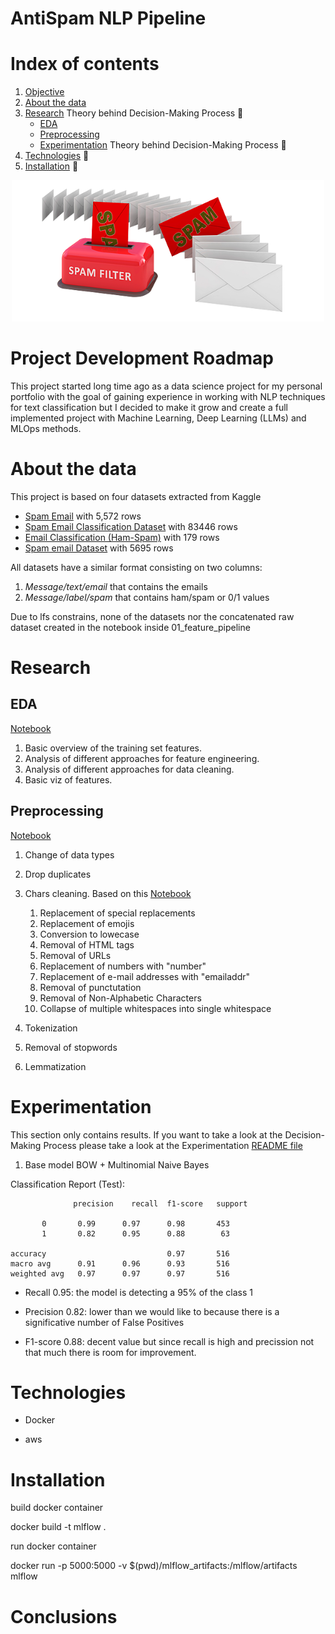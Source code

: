 # AntiSpam NLP Pipeline

# Index of contents
1. [Objective](#Objective)
2. [About the data](#About-the-data)
3. [Research](#Research) Theory behind Decision-Making Process 🚧
    - [EDA](#EDA)
    - [Preprocessing](#Preprocessing)
    - [Experimentation](#Experimentation) Theory behind Decision-Making Process 🚧
6. [Technologies](#Technologies) 🚧
7. [Installation](#Installation) 🚧

<p align="center">
  <img src="images/intro.png" width="500"/>
</p>

# Project Development Roadmap

This project started long time ago as a data science project for my personal portfolio with the goal of gaining experience in working with NLP techniques for text classification but I decided to make it grow and create a full implemented project with Machine Learning, Deep Learning (LLMs) and MLOps methods.

# About the data
This project is based on four datasets extracted from Kaggle

- [Spam Email](https://www.kaggle.com/datasets/mfaisalqureshi/spam-email) with 5,572 rows 
- [Spam Email Classification Dataset](https://www.kaggle.com/datasets/purusinghvi/email-spam-classification-dataset) with 83446 rows 
- [Email Classification (Ham-Spam)](https://www.kaggle.com/datasets/prishasawhney/email-classification-ham-spam) with 179 rows 
- [Spam email Dataset](https://www.kaggle.com/datasets/jackksoncsie/spam-email-dataset) with 5695 rows 

All datasets have a similar format consisting on two columns:

1. *Message/text/email* that contains the emails
2. *Message/label/spam* that contains ham/spam or 0/1 values

Due to lfs constrains, none of the datasets nor the concatenated raw dataset created in the notebook inside 01_feature_pipeline

# Research

## EDA
[Notebook](https://github.com/AMaldu/spam_detector/blob/main/research/02_initial_eda_preprocessing/eda_train.ipynb)
1. Basic overview of the training set features.
2. Analysis of different approaches for feature engineering.
3. Analysis of different approaches for data cleaning.
4. Basic viz of features.    

## Preprocessing

[Notebook](https://github.com/AMaldu/spam_detector/blob/main/research/preprocessing.ipynb)

1. Change of data types
2. Drop duplicates
3. Chars cleaning. Based on this [Notebook](https://github.com/AMaldu/spam_detector/blob/main/research/special_chars_analysis.ipynb)
    1. Replacement of special replacements  
    2. Replacement of emojis
    3. Conversion to lowecase
    4. Removal of HTML tags
    5. Removal of URLs
    6. Replacement of numbers with "number"
    7. Replacement of e-mail addresses with "emailaddr"
    8. Removal of punctutation
    9. Removal of Non-Alphabetic Characters
    10. Collapse of multiple whitespaces into single whitespace

4. Tokenization
5. Removal of stopwords
6. Lemmatization





# Experimentation
This section only contains results. If you want to take a look at the Decision-Making Process please take a look at the Experimentation [README file](https://github.com/AMaldu/spam_detector/blob/main/experiments/EXPERIMENTS_GUIDELINE.md) 
1. Base model BOW + Multinomial Naive Bayes


Classification Report (Test):
                 
                  precision    recall  f1-score   support

           0       0.99      0.97      0.98       453
           1       0.82      0.95      0.88        63

    accuracy                           0.97       516
    macro avg      0.91      0.96      0.93       516
    weighted avg   0.97      0.97      0.97       516

- Recall 0.95: the model is detecting a 95% of the class 1

- Precision 0.82: lower than we would like to because there is a significative number of False Positives

- F1-score 0.88: decent value but since recall is high and precission not that much there is room for improvement.
























# Technologies

- Docker

- aws 




# Installation


build docker container 

docker build -t mlflow .

run docker container

docker run -p 5000:5000 -v $(pwd)/mlflow_artifacts:/mlflow/artifacts mlflow




# Conclusions

